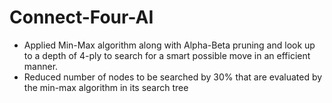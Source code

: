 # Connect-Four-AI
* Applied Min-Max algorithm along with Alpha-Beta pruning and look up to a depth of 4-ply to search for a smart possible move in an efficient manner.
* Reduced number of nodes to be searched by 30% that are evaluated by the min-max algorithm in its search tree
